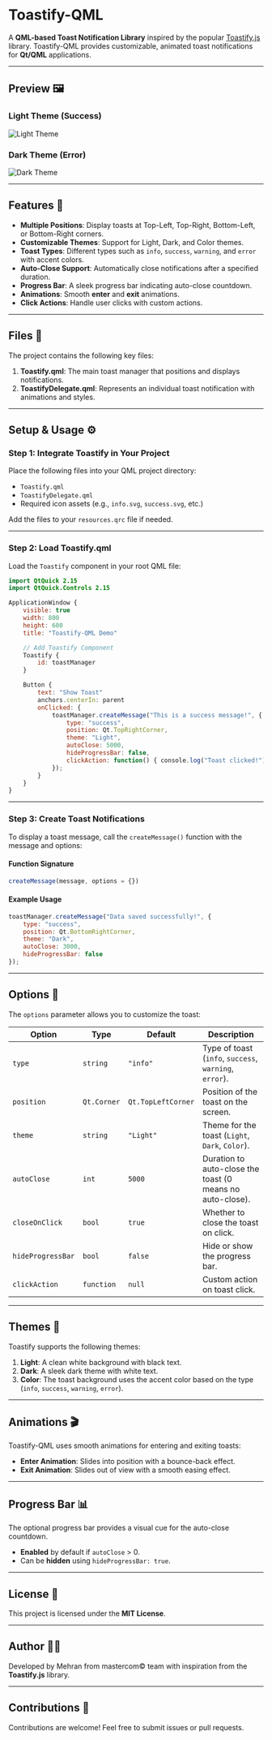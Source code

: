 # Toastify-QML

A **QML-based Toast Notification Library** inspired by the popular [Toastify.js](https://github.com/apvarun/toastify-js) library. Toastify-QML provides customizable, animated toast notifications for **Qt/QML** applications.

---

## Preview 🖼️

### Light Theme (Success)
![Light Theme](Preview/Light.gif)

### Dark Theme (Error)
![Dark Theme](Preview/Dark.jpg)

---

## Features 🚀

- **Multiple Positions**: Display toasts at Top-Left, Top-Right, Bottom-Left, or Bottom-Right corners.
- **Customizable Themes**: Support for Light, Dark, and Color themes.
- **Toast Types**: Different types such as `info`, `success`, `warning`, and `error` with accent colors.
- **Auto-Close Support**: Automatically close notifications after a specified duration.
- **Progress Bar**: A sleek progress bar indicating auto-close countdown.
- **Animations**: Smooth **enter** and **exit** animations.
- **Click Actions**: Handle user clicks with custom actions.

---

## Files 📂

The project contains the following key files:

1. **Toastify.qml**: The main toast manager that positions and displays notifications.
2. **ToastifyDelegate.qml**: Represents an individual toast notification with animations and styles.

---

## Setup & Usage ⚙️

### Step 1: Integrate Toastify in Your Project

Place the following files into your QML project directory:

- `Toastify.qml`
- `ToastifyDelegate.qml`
- Required icon assets (e.g., `info.svg`, `success.svg`, etc.)

Add the files to your `resources.qrc` file if needed.

---

### Step 2: Load Toastify.qml

Load the `Toastify` component in your root QML file:

```qml
import QtQuick 2.15
import QtQuick.Controls 2.15

ApplicationWindow {
    visible: true
    width: 800
    height: 600
    title: "Toastify-QML Demo"

    // Add Toastify Component
    Toastify {
        id: toastManager
    }

    Button {
        text: "Show Toast"
        anchors.centerIn: parent
        onClicked: {
            toastManager.createMessage("This is a success message!", {
                type: "success",
                position: Qt.TopRightCorner,
                theme: "Light",
                autoClose: 5000,
                hideProgressBar: false,
                clickAction: function() { console.log("Toast clicked!") }
            });
        }
    }
}
```

---

### Step 3: Create Toast Notifications

To display a toast message, call the `createMessage()` function with the message and options:

#### Function Signature

```javascript
createMessage(message, options = {})
```

#### Example Usage

```qml
toastManager.createMessage("Data saved successfully!", {
    type: "success",
    position: Qt.BottomRightCorner,
    theme: "Dark",
    autoClose: 3000,
    hideProgressBar: false
});
```

---

## Options 🔧

The `options` parameter allows you to customize the toast:

| **Option**           | **Type**      | **Default**        | **Description**                                           |
|-----------------------|---------------|--------------------|-----------------------------------------------------------|
| `type`               | `string`      | `"info"`           | Type of toast (`info`, `success`, `warning`, `error`).    |
| `position`           | `Qt.Corner`   | `Qt.TopLeftCorner` | Position of the toast on the screen.                     |
| `theme`              | `string`      | `"Light"`          | Theme for the toast (`Light`, `Dark`, `Color`).          |
| `autoClose`          | `int`         | `5000`             | Duration to auto-close the toast (0 means no auto-close).|
| `closeOnClick`       | `bool`        | `true`             | Whether to close the toast on click.                     |
| `hideProgressBar`    | `bool`        | `false`            | Hide or show the progress bar.                           |
| `clickAction`        | `function`    | `null`             | Custom action on toast click.                            |

---

## Themes 🎨

Toastify supports the following themes:

1. **Light**: A clean white background with black text.
2. **Dark**: A sleek dark theme with white text.
3. **Color**: The toast background uses the accent color based on the type (`info`, `success`, `warning`, `error`).

---

## Animations 🎬

Toastify-QML uses smooth animations for entering and exiting toasts:

- **Enter Animation**: Slides into position with a bounce-back effect.
- **Exit Animation**: Slides out of view with a smooth easing effect.

---

## Progress Bar 📊

The optional progress bar provides a visual cue for the auto-close countdown.

- **Enabled** by default if `autoClose` > 0.
- Can be **hidden** using `hideProgressBar: true`.

---

## License 📜

This project is licensed under the **MIT License**.

---

## Author 👨‍💻

Developed by Mehran from mastercom© team with inspiration from the **Toastify.js** library.

---

## Contributions 🤝

Contributions are welcome! Feel free to submit issues or pull requests.